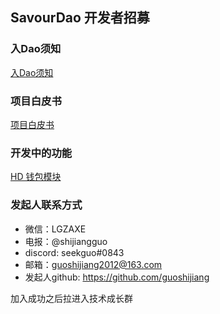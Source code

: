 ## SavourDao 开发者招募


### 入Dao须知

[入Dao须知](https://savourdao.notion.site/SavourDao-Kickoff-fad20314602d46dfab65f1f3ebf09203)


### 项目白皮书

[项目白皮书](https://savourdao.notion.site/SavourDao-3b6e4cb18d324fa39d236a26c64461a8)

### 开发中的功能

[HD 钱包模块](https://savourdao.notion.site/SavourDao-HD-c614f0eadfb54deea3584081b617286a)

### 发起人联系方式

-  微信：LGZAXE
-  电报：@shijiangguo
-  discord: seekguo#0843
-  邮箱：guoshijiang2012@163.com
-  发起人github: https://github.com/guoshijiang

加入成功之后拉进入技术成长群
